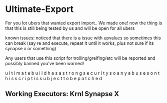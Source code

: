 # Ultimate-Export

For you lot ubers that wanted export import.. We made one! now the thing is that this is still being tested by us and will be open for all ubers

known issues:
noticed that there is a issue with upvalues so sometimes this can break (say re and execute, repeat it until it works, plus not sure if its synapse x or something)

Any users that use this script for trolling/greifing/etc will be reported and possibly banned you've been warned!

u l t i m a t e   b u i l d   h a s   a   s t r o n g   s e c u r i t y   s o   a n y   a b u s e s   o n   t h i s   s c r i p t   i s   s u b j e c t   t o   b e   p a t c h e d

Working Executors:
Krnl
Synapse X
-------------------------------------------------------------------------------------------------------------------------------------------------------------------------
